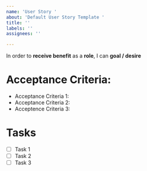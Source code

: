 ```yaml
---
name: 'User Story '
about: 'Default User Story Template '
title: ''
labels: ''
assignees: ''

---
```


In order to **receive benefit** as a **role**, I can **goal / desire**
  
# Acceptance Criteria:
 - Acceptance Criteria 1:
 - Acceptance Criteria 2:
 - Acceptence Criteria 3:
  
# Tasks
  - [ ] Task 1
  - [ ] Task 2
  - [ ] Task 3
